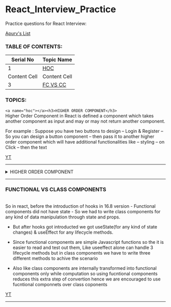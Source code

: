 # React_Interview_Practice
Practice questions for React Interview:

[Apurv's List](https://ak-react-slides.netlify.app/#0)

### TABLE OF CONTENTS: 

| Serial No  | Topic Name |
| ------------- | ------------- |
| 1  |[HOC](#hoc)|
| Content Cell  | Content Cell  |
| 3  |[FC VS CC](#fccc)|



### TOPICS:

```<a name="hoc"></a><h3>HIGHER ORDER COMPONENT</h3>```
<br>
Higher Order Component in React is defined a component which takes another component as input and may or may not return another component.
  
For example : Suppose you have two buttons to design – Login & Register – So you can design a button component – then pass it to another higher order component which will have additional functionalities like – styling – on Click – then the text

 [YT](https://www.youtube.com/watch?v=o22KRrxab18&list=PLmcRO0ZwQv4QMslGJQg7N8AzaHkC5pJ4t&index=28) 

---

<details>
<summary>HIGHER ORDER COMPONENT</summary>
<br>


Higher Order Component in React is defined a component which takes another component as input and may or may not return another component.
  
  <br>
  <br>

For example : Suppose you have two buttons to design – Login & Register – So you can design a button component – then pass it to another higher order component which will have additional functionalities like – styling – on Click – then the text

 [YT](https://www.youtube.com/watch?v=o22KRrxab18&list=PLmcRO0ZwQv4QMslGJQg7N8AzaHkC5pJ4t&index=28) 

</details>

---


<p><a name="fccc"></a><h3>FUNCTIONAL VS CLASS COMPONENTS</h3>
<br>
So in react, before the introduction of hooks in 16.8 version - Functional components did not have state -
So we had to write class components for any kind of data manipulation through state and props.

* But after hooks got introducted we got useState(for any kind of state changes) & useEffect for any lifecycle methods.

* Since functional components are simple Javascript functions so the it is easier to read and test out them, Like useeffect alone can handle 3 lifecycle methods but in class components we have to write three different methods to
achive the scenario

* Also like class components are internally transformed into functional components only while computation so using fucntional components reduces this extra step of convertion hence we are encouraged to use fucntional componnets over class coponents

 [YT](https://www.youtube.com/watch?v=65BsgzQR-rU) 
</p>

---
